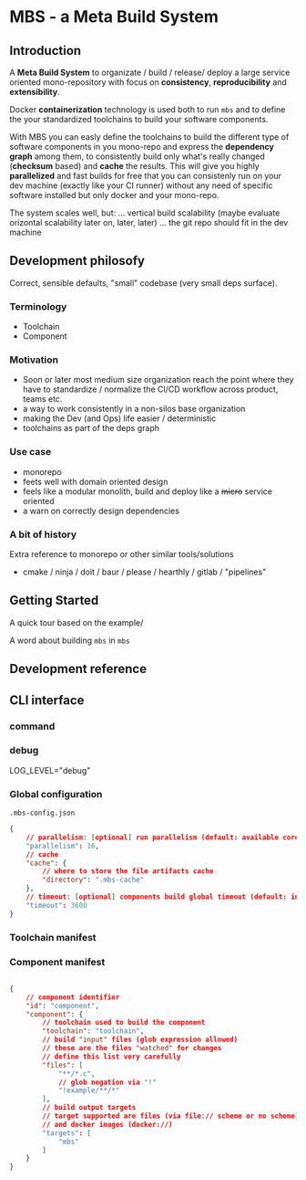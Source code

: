 # MBS - a Meta Build System

## Introduction

A **Meta Build System** to organizate / build / release/ deploy a large service oriented mono-repository with focus on **consistency**, **reproducibility** and **extensibility**.

Docker **containerization** technology is used both to run `mbs` and to define the your standardized toolchains to build your software components.

With MBS you can easly define the toolchains to build the different type of software components in you mono-repo and express the **dependency graph** among them, to consistently build only what's really changed (**checksum** based) and **cache** the results. This will give you highly **parallelized** and fast builds for free that you can consistenly run on your dev machine (exactly like your CI runner) without any need of specific software installed but only docker and your mono-repo.

The system scales well, but:
... vertical build scalability (maybe evaluate orizontal scalability later on, later, later)
... the git repo should fit in the dev machine

## Development philosofy

Correct, sensible defaults, "small" codebase (very small deps surface).

### Terminology
- Toolchain
- Component

### Motivation
- Soon or later most medium size organization reach the point where they have to standardize / normalize the CI/CD workflow across product, teams etc.
- a way to work consistently in a non-silos base organization
- making the Dev (and Ops) life easier / deterministic
- toolchains as part of the deps graph

### Use case
- monorepo
- feets well with domain oriented design
- feels like a modular monolith, build and deploy like a ~~micro~~ service oriented
- a warn on correctly design dependencies

### A bit of history

Extra reference to monorepo or other similar tools/solutions

- cmake / ninja / doit / baur / please / hearthly / gitlab / "pipelines"

## Getting Started

A quick tour based on the example/

A word about building `mbs` in `mbs`

## Development reference

## CLI interface

### command

### debug

LOG_LEVEL="debug"

### Global configuration
`.mbs-config.json`

```json
{
    // parallelism: [optional] run parallelism (default: available cores)
    "parallelism": 16,
    // cache
    "cache": {
        // where to store the file artifacts cache
        "directory": ".mbs-cache"
    },
    // timeout: [optional] components build global timeout (default: infinity)
    "timeout": 3600
}
```

### Toolchain manifest

### Component manifest

```json

{
    // component identifier
    "id": "component",
    "component": {
        // toolchain used to build the component
        "toolchain": "toolchain",
        // build "input" files (glob expression allowed)
        // these are the files "watched" for changes
        // define this list very carefully
        "files": [
            "**/*.c",
            // glob negation via "!"
            "!example/**/*"
        ],
        // build output targets
        // target supported are files (via file:// scheme or no scheme)
        // and docker images (docker://)
        "targets": [
            "mbs"
        ]
    }
}
```
